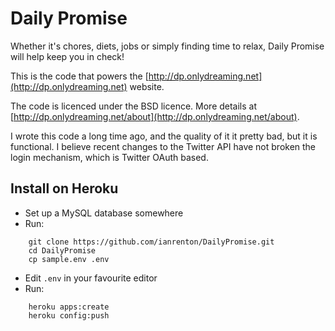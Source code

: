 Daily Promise
=============

Whether it's chores, diets, jobs or simply finding time to relax, Daily Promise will help keep you in check!

This is the code that powers the [http://dp.onlydreaming.net](http://dp.onlydreaming.net) website.

The code is licenced under the BSD licence.  More details at [http://dp.onlydreaming.net/about](http://dp.onlydreaming.net/about).

I wrote this code a long time ago, and the quality of it it pretty bad, but it is functional. I believe recent changes to the Twitter API have not broken the login mechanism, which is Twitter OAuth based.

Install on Heroku
-----------------

* Set up a MySQL database somewhere
* Run:

```
    git clone https://github.com/ianrenton/DailyPromise.git
    cd DailyPromise
    cp sample.env .env
```
* Edit `.env` in your favourite editor
* Run:

```
    heroku apps:create
    heroku config:push
```
